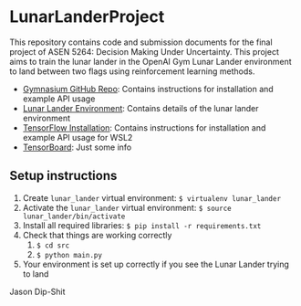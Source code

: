# LunarLanderProject
This repository contains code and submission documents for the final project of ASEN 5264: Decision Making Under Uncertainty. This project aims to train the lunar lander in the OpenAI Gym Lunar Lander environment to land between two flags using reinforcement learning methods.

- [Gymnasium GitHub Repo](https://github.com/Farama-Foundation/Gymnasium): Contains instructions for installation and example API usage
- [Lunar Lander Environment](https://gymnasium.farama.org/environments/box2d/lunar_lander/): Contains details of the lunar lander environment
- [TensorFlow Installation](https://www.tensorflow.org/install/pip#windows-wsl2): Contains instructions for installation and example API usage for WSL2
- [TensorBoard](https://www.tensorflow.org/tensorboard/get_started): Just some info

## Setup instructions
1. Create `lunar_lander` virtual environment: `$ virtualenv lunar_lander`
2. Activate the `lunar_lander` virtual environment: `$ source lunar_lander/bin/activate`
3. Install all required libraries: `$ pip install -r requirements.txt`
4. Check that things are working correctly
    1. `$ cd src`
    2. `$ python main.py`
5. Your environment is set up correctly if you see the Lunar Lander trying to land

Jason Dip-Shit

